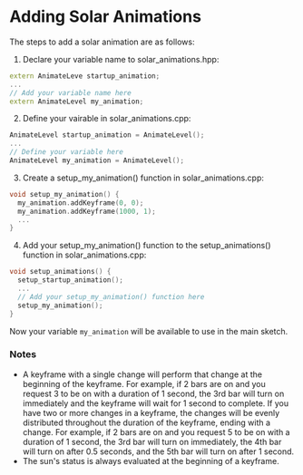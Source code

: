 # Adding Solar Animations
The steps to add a solar animation are as follows:
1. Declare your variable name to solar_animations.hpp:
```cpp
extern AnimateLeve startup_animation;
...
// Add your variable name here
extern AnimateLevel my_animation;
```
2. Define your vairable in solar_animations.cpp:
```cpp
AnimateLevel startup_animation = AnimateLevel();
...
// Define your variable here
AnimateLevel my_animation = AnimateLevel();
```
3. Create a setup_my_animation() function in solar_animations.cpp:
```cpp
void setup_my_animation() {
  my_animation.addKeyframe(0, 0);
  my_animation.addKeyframe(1000, 1);
  ...
}
```
4. Add your setup_my_animation() function to the setup_animations() function in solar_animations.cpp:
```cpp
void setup_animations() {
  setup_startup_animation();
  ...
  // Add your setup_my_animation() function here
  setup_my_animation();
}
```

Now your variable ```my_animation``` will be available to use in the main sketch. 

### Notes
- A keyframe with a single change will perform that change at the beginning of the keyframe. For example, if 2 bars are on and you request 3 to be on with a duration of 1 second, the 3rd bar will turn on immediately and the keyframe will wait for 1 second to complete. If you have two or more changes in a keyframe, the changes will be evenly distributed throughout the duration of the keyframe, ending with a change. For example, if 2 bars are on and you request 5 to be on with a duration of 1 second, the 3rd bar will turn on immediately, the 4th bar will turn on after 0.5 seconds, and the 5th bar will turn on after 1 second.
- The sun's status is always evaluated at the beginning of a keyframe.
